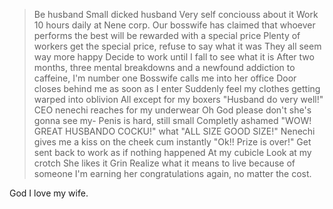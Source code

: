 >Be husband
>Small dicked husband
>Very self conciouss about it
>Work 10 hours daily at Nene corp.
>Our bosswife has claimed that whoever performs the best will be rewarded with a special price
>Plenty of workers get the special price, refuse to say what it was
>They all seem way more happy
>Decide to work until I fall to see what it is
>After two months, three mental breakdowns and a newfound addiction to caffeine, I'm number one
>Bosswife calls me into her office
>Door closes behind me as soon as I enter
>Suddenly feel my clothes getting warped into oblivion
>All except for my boxers
>"Husband do very well!"
>CEO nenechi reaches for my underwear
>Oh God please don't she's gonna see my-
>Penis is hard, still small
>Completly ashamed
>"WOW! GREAT HUSBANDO COCKU!"
>what
>"ALL SIZE GOOD SIZE!"
>Nenechi gives me a kiss on the cheek
>cum instantly
>"Ok!! Prize is over!"
>Get sent back to work as if nothing happened
>At my cubicle
>Look at my crotch
>She likes it
>Grin
>Realize what it means to live because of someone
>I'm earning her congratulations again, no matter the cost.

God I love my wife.